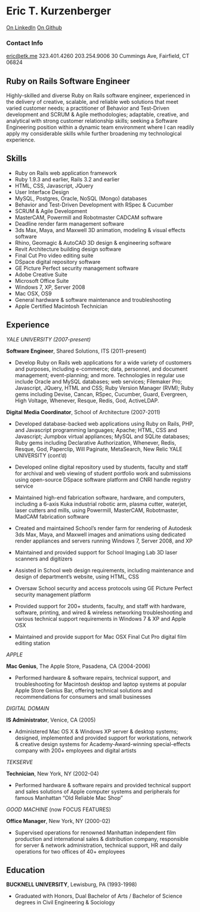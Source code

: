 # Eric T. Kurzenberger

[On LinkedIn](http://www.linkedin.com/in/offmango "LinkedIn")
[On Github](http://github.com/offmango "Github")

### Contact Info
[eric@etk.me](eric@etk.me)
323.401.4260 
203.254.9006
30 Cummings Ave, Fairfield, CT 06824


## Ruby on Rails Software Engineer
Highly-skilled and diverse Ruby on Rails software engineer, experienced in the delivery of creative, scalable, and reliable web solutions that meet varied customer needs; a practitioner of Behavior and Test-Driven development and SCRUM & Agile methodologies; adaptable, creative, and analytical with strong customer relationship skills; seeking a Software Engineering position within a dynamic team environment where I can readily apply my considerable skills while further broadening my technological experience.
	

## Skills
* Ruby on Rails web application framework
* Ruby 1.9.3 and earlier, Rails 3.2 and earlier
* HTML, CSS, Javascript, JQuery
* User Interface Design
* MySQL, Postgres, Oracle, NoSQL (Mongo) databases
* Behavior and Test-Driven Development with RSpec & Cucumber
* SCRUM & Agile Development
* MasterCAM, Powermill and Robotmaster CADCAM software
* Deadline render farm management software
* 3ds Max, Maya, and Maxwell 3D animation, modeling & visual effects software 
* Rhino, Geomagic & AutoCAD 3D design & engineering software
* Revit Architecture building design software
* Final Cut Pro video editing suite
* DSpace digital repository software
* GE Picture Perfect security management software
* Adobe Creative Suite
* Microsoft Office Suite
* Windows 7, XP, Server 2008
* Mac OSX, OS9
* General hardware & software maintenance and troubleshooting
* Apple Certified Macintosh Technician



## Experience

*YALE UNIVERSITY (2007-present)* 

**Software Engineer**, Shared Solutions, ITS (2011-present)

* Develop Ruby on Rails web applications for a wide variety of customers and purposes, including e-commerce; data, personnel, and document management; event-planning; and more.   Technologies in regular use include Oracle and MySQL databases; web services; Filemaker Pro; Javascript, JQuery, HTML and CSS; Ruby Version Manager (RVM); Ruby gems including Devise, Cancan, RSpec, Cucumber, Guard, Evergreen, High Voltage, Whenever, Resque, Redis, God, ActiveLDAP.
										
**Digital Media Coordinator**, School of Architecture (2007-2011)
 
* Developed database-backed web applications using Ruby on Rails, PHP, and Javascript programming languages; Apache; HTML, CSS and Javascript; Jumpbox virtual appliances; MySQL and SQLite databases; Ruby gems including Declarative Authorization, Whenever, Redis, Resque, God, Paperclip, Will Paginate, MetaSearch, New Relic
YALE UNIVERSITY  (cont’d)

* Developed online digital repository used by students, faculty and staff for archival and web viewing of student portfolio work and submissions using open-source DSpace software platform and CNRI handle registry service

* Maintained high-end fabrication software, hardware, and computers, including a 6-axis Kuka industrial robotic arm, plasma cutter, waterjet, laser cutters and mills, using Powermill, MasterCAM, Robotmaster, MadCAM fabrication software 

* Created and maintained School’s render farm for rendering of Autodesk 3ds Max, Maya, and Maxwell images and animations using dedicated render appliances and servers running Windows 7, Server 2008, and XP

* Maintained and provided support for School Imaging Lab 3D laser scanners and digitizers
	
* Assisted in School web design requirements, including maintenance and design of department’s website, using HTML, CSS
	
* Oversaw School security and access protocols using GE Picture Perfect security management platform

* Provided support for 200+ students, faculty, and staff with hardware, software, printing, and wired & wireless networking troubleshooting and various technical support requirements in Windows 7 & XP and Apple OSX

* Maintained and provide support for Mac OSX Final Cut Pro digital film editing station


*APPLE*

**Mac Genius**, The Apple Store, Pasadena, CA (2004-2006)

* Performed hardware & software repairs, technical support, and troubleshooting for Macintosh desktop and laptop systems at popular Apple Store Genius Bar, offering technical solutions and recommendations for consumers and small businesses


*DIGITAL DOMAIN*

**IS Administrator**, Venice, CA (2005)

* Administered Mac OS X & Windows XP server & desktop systems; designed, implemented and provided support for workstations, network & creative design systems for Academy-Award-winning special-effects company with 200+ employees and digital artists


*TEKSERVE*

**Technician**, New York, NY (2002-04)

* Performed hardware & software repairs and provided technical support and sales solutions of Apple computer systems and peripherals for famous Manhattan “Old Reliable Mac Shop”


*GOOD MACHINE* (now FOCUS FEATURES) 

**Office Manager**, New York, NY (2000-02)

* Supervised operations for renowned Manhattan independent film production and international sales & distribution company, responsible for server & network administration, technical support, HR and daily operations for two offices of 40+ employees


## Education

**BUCKNELL UNIVERSITY**, Lewisburg, PA (1993-1998)

* Graduated with Honors, Dual Bachelor of Arts / Bachelor of Science degrees in Civil Engineering & Sociology